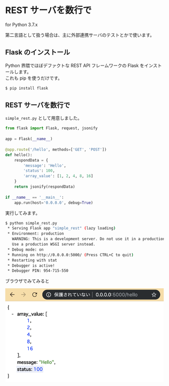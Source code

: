 # REST サーバを数行で

for Python 3.7.x

第二言語として扱う場合は、主に外部連携サーバのテストとかで使います。

## Flask のインストール

Python 界隈でほぼデファクトな REST API フレームワークの Flask をインストールします。  
これも pip を使うだけです。

```bash
$ pip install flask
```

## REST サーバを数行で

`simple_rest.py` として用意しました。

```python
from flask import Flask, request, jsonify

app = Flask(__name__)

@app.route('/hello', methods=['GET', 'POST'])
def hello():
    respondData = {
        'message': 'Hello',
        'status': 100,
        'array_value': [1, 2, 4, 8, 16]
    }
    return jsonify(respondData)

if __name__ == '__main__':
    app.run(host='0.0.0.0', debug=True)
```

実行してみます。

```bash
$ python simple_rest.py 
 * Serving Flask app "simple_rest" (lazy loading)
 * Environment: production
   WARNING: This is a development server. Do not use it in a production deployment.
   Use a production WSGI server instead.
 * Debug mode: on
 * Running on http://0.0.0.0:5000/ (Press CTRL+C to quit)
 * Restarting with stat
 * Debugger is active!
 * Debugger PIN: 954-715-550
```

ブラウザでみてみると

![](simple_rest.png)

